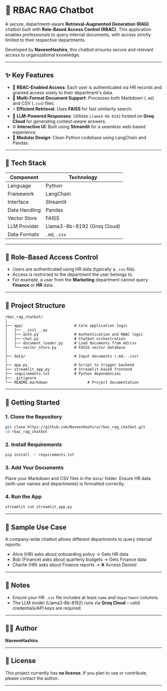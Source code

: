 # 🔐 RBAC RAG Chatbot

A secure, department-aware **Retrieval-Augmented Generation (RAG)** chatbot built with **Role-Based Access Control (RBAC)**. This application enables professionals to query internal documents, with access strictly limited to their respective departments.

Developed by **NaveenHashira**, this chatbot ensures secure and relevant access to organizational knowledge.

---

## ✨ Key Features

- 🔐 **RBAC-Enabled Access**: Each user is authenticated via HR records and granted access solely to their department's data.
- 📄 **Multi-Format Document Support**: Processes both Markdown (`.md`) and CSV (`.csv`) files.
- ⚡ **Efficient Retrieval**: Uses **FAISS** for fast similarity search.
- 🧠 **LLM-Powered Responses**: Utilizes `Llama3-8b-8192` hosted on **Groq Cloud** for generating context-aware answers.
- 🌐 **Interactive UI**: Built using **Streamlit** for a seamless web-based experience.
- 🧩 **Modular Design**: Clean Python codebase using LangChain and Pandas.

---

## 🧰 Tech Stack

| Component     | Technology                  |
|---------------|-----------------------------|
| Language      | Python                      |
| Framework     | LangChain                   |
| Interface     | Streamlit                   |
| Data Handling | Pandas                      |
| Vector Store  | FAISS                       |
| LLM Provider  | Llama3-8b-8192 (Groq Cloud) |
| Data Formats  | `.md`, `.csv`               |

---

## 🔐 Role-Based Access Control

- Users are authenticated using HR data (typically a `.csv` file).
- Access is restricted to the department the user belongs to.
- For example, a user from the **Marketing** department cannot query **Finance** or **HR** data.

---

## 📁 Project Structure

```
rbac_rag_chatbot/
│
├── app/                       # Core application logic
│   ├── __init__.py
│   ├── auth.py                # Authentication and RBAC logic
│   ├── chat.py                # Chatbot orchestration
│   ├── document_loader.py     # Load documents from md/csv
│   └── vector_store.py        # FAISS vector database
│
├── data/                      # Input documents (.md, .csv)
│
├── app.py                     # Script to trigger backend
├── streamlit_app.py           # Streamlit-based frontend
├── requirements.txt           # Python dependencies
├── .gitignore
└── README.markdown                  # Project documentation
```

---

## 🚀 Getting Started

### 1. Clone the Repository

```bash
git clone https://github.com/NaveenHashira/rbac_rag_chatbot.git
cd rbac_rag_chatbot
```

### 2. Install Requirements

```bash
pip install -r requirements.txt
```

### 3. Add Your Documents

Place your Markdown and CSV files in the `data/` folder. Ensure HR data (with user names and departments) is formatted correctly.

### 4. Run the App

```bash
streamlit run streamlit_app.py
```

---

## 🧪 Sample Use Case

A company-wide chatbot allows different departments to query internal reports:

* Alice (HR) asks about onboarding policy → Gets HR data
* Bob (Finance) asks about quarterly budgets → Gets Finance data
* Charlie (HR) asks about Finance reports → ❌ Access Denied

---

## 📌 Notes

* Ensure your HR `.csv` file includes at least `name` and `department` columns.
* The LLM model (Llama3-8b-8192) runs via **Groq Cloud** – valid credentials/API keys are required.

---

## 🧑‍💻 Author

**NaveenHashira**

---

## 📜 License

This project currently has **no license**. If you plan to use or contribute, please contact the author.

---
